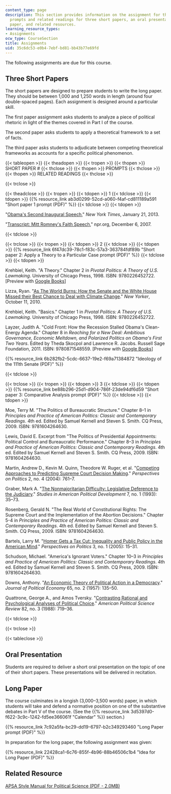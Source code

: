 ```yaml
---
content_type: page
description: This section provides information on the assignment for the course, including
  prompts and related readings for three short papers, an oral presentation, a long
  paper, and related resources.
learning_resource_types:
- Assignments
ocw_type: CourseSection
title: Assignments
uid: 35c6dc53-e0b4-7ebf-bd81-bb43b77e69fd
---
```


The following assignments are due for this course.

Three Short Papers
------------------

The short papers are designed to prepare students to write the long paper. They should be between 1,000 and 1,250 words in length (around four double-spaced pages). Each assignment is designed around a particular skill.

The first paper assignment asks students to analyze a piece of political rhetoric in light of the themes covered in Part I of the course.

The second paper asks students to apply a theoretical framework to a set of facts.

The third paper asks students to adjudicate between competing theoretical frameworks as accounts for a specific political phenomenon.

{{< tableopen >}}
{{< theadopen >}}
{{< tropen >}}
{{< thopen >}}
SHORT PAPER #
{{< thclose >}}
{{< thopen >}}
PROMPTS
{{< thclose >}}
{{< thopen >}}
RELATED READINGS
{{< thclose >}}

{{< trclose >}}

{{< theadclose >}}
{{< tropen >}}
{{< tdopen >}}
1
{{< tdclose >}}
{{< tdopen >}}
{{% resource_link ab3d0299-52cd-a060-f4af-cd811189a591 "Short paper 1 prompt (PDF)" %}}
{{< tdclose >}}
{{< tdopen >}}


"[Obama's Second Inaugural Speech](http://www.nytimes.com/2013/01/21/us/politics/obamas-second-inaugural-speech.html?pagewanted=all&_r=0)," _New York Times_, January 21, 2013.

"[Transcript: Mitt Romney's Faith Speech](http://www.npr.org/templates/story/story.php?storyId=16969460)," npr.org, December 6, 2007.


{{< tdclose >}}

{{< trclose >}}
{{< tropen >}}
{{< tdopen >}}
2
{{< tdclose >}}
{{< tdopen >}}
{{% resource_link 6f47dc39-78c1-f83c-57a3-363784fdf89b "Short paper 2: Apply a Theory to a Particular Case prompt (PDF)" %}}
{{< tdclose >}}
{{< tdopen >}}


Krehbiel, Keith. "A Theory." Chapter 2 in _Pivotal Politics: A Theory of U.S. Lawmaking_. University of Chicago Press, 1998. ISBN: 9780226452722. \[Preview with [Google Books](http://books.google.com/books?id=M_oNZJw0DYgC&pg=PA20#v=onepage)\]

Lizza, Ryan. "[As The World Burns: How the Senate and the White House Missed their Best Chance to Deal with Climate Change](http://www.newyorker.com/reporting/2010/10/11/101011fa_fact_lizza)." _New Yorker_, October 11, 2010.

Krehbiel, Keith. "Basics." Chapter 1 in _Pivotal Politics: A Theory of U.S. Lawmaking_. University of Chicago Press, 1998. ISBN: 9780226452722.

Layzer, Judith A. "Cold Front: How the Recession Stalled Obama's Clean-Energy Agenda." Chapter 8 in _Reaching for a New Deal: Ambitious Governance, Economic Meltdown, and Polarized Politics on Obama's First Two Years_. Edited by Theda Skocpol and Lawrence R. Jacobs. Russell Sage Foundation, 2011. ISBN: 9780871548559. \[Preview with [Google Books](http://books.google.com/books?id=VJwirADAPzYC&pg=PA321#v=onepage)\]

{{% resource_link 6b282fb2-5cdc-6637-19e2-f69a71384872 "Ideology of the 111th Senate (PDF)" %}}


{{< tdclose >}}

{{< trclose >}}
{{< tropen >}}
{{< tdopen >}}
3
{{< tdclose >}}
{{< tdopen >}}
{{% resource_link be88b296-25d1-d904-786f-23de94df6d59 "Short paper 3: Comparative Analysis prompt (PDF)" %}}
{{< tdclose >}}
{{< tdopen >}}


Moe, Terry M. "The Politics of Bureaucratic Structure." Chapter 8–1 in _Principles and Practice of American Politics: Classic and Contemporary Readings_. 4th ed. Edited by Samuel Kernell and Steven S. Smith. CQ Press, 2009. ISBN: 9781604264630.

Lewis, David E. Excerpt from "The Politics of Presidential Appointments: Political Control and Bureaucratic Performance." Chapter 8–3 in _Principles and Practice of American Politics: Classic and Contemporary Readings_. 4th ed. Edited by Samuel Kernell and Steven S. Smith. CQ Press, 2009. ISBN: 9781604264630.

Martin, Andrew D., Kevin M. Quinn, Theodore W. Ruger, et al. "[Competing Approaches to Predicting Supreme Court Decision Making](http://dx.doi.org/10.1017/S1537592704040502)." _Perspectives on Politics_ 2, no. 4 (2004): 761–7.

Graber, Mark A. "[The Nonmajoritarian Difficulty: Legislative Deference to the Judiciary](http://dx.doi.org/10.1017/S0898588X00000687)." _Studies in American Political Development_ 7, no. 1 (1993): 35–73.

Rosenberg, Gerald N. "The Real World of Constitutional Rights: The Supreme Court and the Implementation of the Abortion Decisions." Chapter 5-4 in _Principles and Practice of American Politics: Classic and Contemporary Readings_. 4th ed. Edited by Samuel Kernell and Steven S. Smith. CQ Press, 2009. ISBN: 9781604264630.

Bartels, Larry M. "[Homer Gets a Tax Cut: Inequality and Public Policy in the American Mind](http://dx.doi.org/10.1017/S1537592705050036)." _Perspectives on Politics_ 3, no. 1 (2005): 15–31.

Schudson, Michael. "America's Ignorant Voters." Chapter 10–3 in _Principles and Practice of American Politics: Classic and Contemporary Readings_. 4th ed. Edited by Samuel Kernell and Steven S. Smith. CQ Press, 2009. ISBN: 9781604264630.

Downs, Anthony. "[An Economic Theory of Political Action in a Democracy](http://www.jstor.org/stable/1827369)." _Journal of Political Economy_ 65, no. 2 (1957): 135–50.

Quattrone, George A., and Amos Tversky. "[Contrasting Rational and Psychological Analyses of Political Choice](http://www.jstor.org/stable/1962487)." _American Political Science Review_ 82, no. 3 (1988): 719–36.


{{< tdclose >}}

{{< trclose >}}

{{< tableclose >}}

Oral Presentation
-----------------

Students are required to deliver a short oral presentation on the topic of one of their short papers. These presentations will be delivered in recitation.

Long Paper
----------

The course culminates in a longish (3,000–3,500 words) paper, in which students will take and defend a normative position on one of the substantive debates in Part V of the course. (See the {{% resource_link 3d5397d0-f622-3c9c-1242-fd5ee366061f "Calendar" %}} section.)

{{% resource_link 7c92a5fa-bc29-dd19-6797-b2c349293460 "Long Paper prompt (PDF)" %}}

In preparation for the long paper, the following assignment was given:

{{% resource_link 22428ca1-6c76-855f-4b96-88b46506c1b4 "Idea for Long Paper (PDF)" %}}

Related Resource
----------------

[APSA Style Manual for Political Science (PDF - 2.0MB)](https://connect.apsanet.org/stylemanual/)
